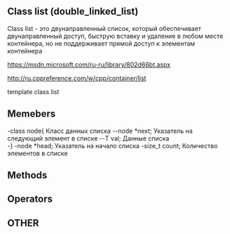 ## Class list (double_linked_list)

Class list - это двунаправленный список, который обеспечивает двунаправленный доступ, быструю вставку и удаление в любом месте контейнера, но не поддерживает прямой доступ к элементам контейнера

https://msdn.microsoft.com/ru-ru/library/802d66bt.aspx

http://ru.cppreference.com/w/cpp/container/list

template <class Ty>
class list

## Memebers
-class node{  Класс данных списка
--node *next; Указатель на следующий элемент в списке
--T val; Данные списка	  
-}
-node *head; Указатель на начало списка
-size_t count; Количество элементов в списке

## Methods

## Operators

## OTHER
